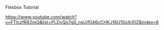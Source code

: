 Flexbox Tutorial

https://www.youtube.com/watch?v=FTlczfR82mQ&list=PLDyQo7g0_nsUjf046cCHKJ16U1SoXrElZ&index=6